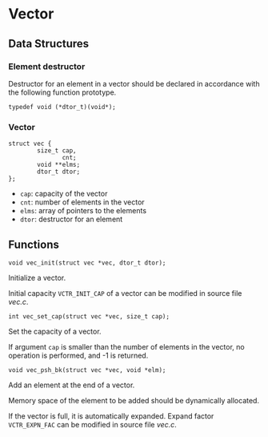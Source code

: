 # Vector

## Data Structures

### Element destructor

Destructor for an element in a vector should be declared in accordance with the following function prototype.

```
typedef void (*dtor_t)(void*);
```

### Vector

```
struct vec {
        size_t cap,
               cnt;
        void **elms;
        dtor_t dtor;
};
```

- `cap`: capacity of the vector
- `cnt`: number of elements in the vector
- `elms`: array of pointers to the elements
- `dtor`: destructor for an element

## Functions

```
void vec_init(struct vec *vec, dtor_t dtor);
```

Initialize a vector.

Initial capacity `VCTR_INIT_CAP` of a vector can be modified in source file *vec.c*.

```
int vec_set_cap(struct vec *vec, size_t cap);
```

Set the capacity of a vector.

If argument `cap` is smaller than the number of elements in the vector, no operation is performed, and -1 is returned.

```
void vec_psh_bk(struct vec *vec, void *elm);
```

Add an element at the end of a vector.

Memory space of the element to be added should be dynamically allocated.

If the vector is full, it is automatically expanded. Expand factor `VCTR_EXPN_FAC` can be modified in source file *vec.c*.
